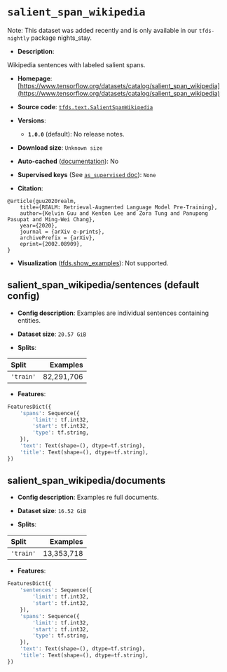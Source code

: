 <div itemscope itemtype="http://schema.org/Dataset">
  <div itemscope itemprop="includedInDataCatalog" itemtype="http://schema.org/DataCatalog">
    <meta itemprop="name" content="TensorFlow Datasets" />
  </div>

  <meta itemprop="name" content="salient_span_wikipedia" />
  <meta itemprop="description" content="Wikipedia sentences with labeled salient spans.&#10;&#10;To use this dataset:&#10;&#10;```python&#10;import tensorflow_datasets as tfds&#10;&#10;ds = tfds.load(&#x27;salient_span_wikipedia&#x27;, split=&#x27;train&#x27;)&#10;for ex in ds.take(4):&#10;  print(ex)&#10;```&#10;&#10;See [the guide](https://www.tensorflow.org/datasets/overview) for more&#10;informations on [tensorflow_datasets](https://www.tensorflow.org/datasets).&#10;&#10;" />
  <meta itemprop="url" content="https://www.tensorflow.org/datasets/catalog/salient_span_wikipedia" />
  <meta itemprop="sameAs" content="https://www.tensorflow.org/datasets/catalog/salient_span_wikipedia" />
  <meta itemprop="citation" content="@article{guu2020realm,&#10;    title={REALM: Retrieval-Augmented Language Model Pre-Training},&#10;    author={Kelvin Guu and Kenton Lee and Zora Tung and Panupong Pasupat and Ming-Wei Chang},&#10;    year={2020},&#10;    journal = {arXiv e-prints},&#10;    archivePrefix = {arXiv},&#10;    eprint={2002.08909},&#10;}" />
</div>

# `salient_span_wikipedia`

Note: This dataset was added recently and is only available in our
`tfds-nightly` package
<span class="material-icons" title="Available only in the tfds-nightly package">nights_stay</span>.

*   **Description**:

Wikipedia sentences with labeled salient spans.

*   **Homepage**:
    [https://www.tensorflow.org/datasets/catalog/salient_span_wikipedia](https://www.tensorflow.org/datasets/catalog/salient_span_wikipedia)

*   **Source code**:
    [`tfds.text.SalientSpanWikipedia`](https://github.com/tensorflow/datasets/tree/master/tensorflow_datasets/text/salient_span_wikipedia.py)

*   **Versions**:

    *   **`1.0.0`** (default): No release notes.

*   **Download size**: `Unknown size`

*   **Auto-cached**
    ([documentation](https://www.tensorflow.org/datasets/performances#auto-caching)):
    No

*   **Supervised keys** (See
    [`as_supervised` doc](https://www.tensorflow.org/datasets/api_docs/python/tfds/load#args)):
    `None`

*   **Citation**:

```
@article{guu2020realm,
    title={REALM: Retrieval-Augmented Language Model Pre-Training},
    author={Kelvin Guu and Kenton Lee and Zora Tung and Panupong Pasupat and Ming-Wei Chang},
    year={2020},
    journal = {arXiv e-prints},
    archivePrefix = {arXiv},
    eprint={2002.08909},
}
```

*   **Visualization**
    ([tfds.show_examples](https://www.tensorflow.org/datasets/api_docs/python/tfds/visualization/show_examples)):
    Not supported.

## salient_span_wikipedia/sentences (default config)

*   **Config description**: Examples are individual sentences containing
    entities.

*   **Dataset size**: `20.57 GiB`

*   **Splits**:

Split     | Examples
:-------- | ---------:
`'train'` | 82,291,706

*   **Features**:

```python
FeaturesDict({
    'spans': Sequence({
        'limit': tf.int32,
        'start': tf.int32,
        'type': tf.string,
    }),
    'text': Text(shape=(), dtype=tf.string),
    'title': Text(shape=(), dtype=tf.string),
})
```

## salient_span_wikipedia/documents

*   **Config description**: Examples re full documents.

*   **Dataset size**: `16.52 GiB`

*   **Splits**:

Split     | Examples
:-------- | ---------:
`'train'` | 13,353,718

*   **Features**:

```python
FeaturesDict({
    'sentences': Sequence({
        'limit': tf.int32,
        'start': tf.int32,
    }),
    'spans': Sequence({
        'limit': tf.int32,
        'start': tf.int32,
        'type': tf.string,
    }),
    'text': Text(shape=(), dtype=tf.string),
    'title': Text(shape=(), dtype=tf.string),
})
```

